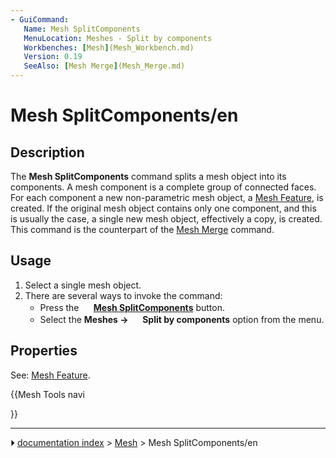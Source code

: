 ```yaml
---
- GuiCommand:
   Name: Mesh SplitComponents
   MenuLocation: Meshes - Split by components
   Workbenches: [Mesh](Mesh_Workbench.md)
   Version: 0.19
   SeeAlso: [Mesh Merge](Mesh_Merge.md)
---
```


# Mesh SplitComponents/en

## Description

The **Mesh SplitComponents** command splits a mesh object into its components. A mesh component is a complete group of connected faces. For each component a new non-parametric mesh object, a [Mesh Feature](Mesh_Feature.md), is created. If the original mesh object contains only one component, and this is usually the case, a single new mesh object, effectively a copy, is created. This command is the counterpart of the [Mesh Merge](Mesh_Merge.md) command.

## Usage

1.  Select a single mesh object.
2.  There are several ways to invoke the command:
    -   Press the **<img src="images/Mesh_SplitComponents.svg" width=16px> [Mesh SplitComponents](Mesh_SplitComponents.md)** button.
    -   Select the **Meshes → <img src="images/Mesh_SplitComponents.svg" width=16px> Split by components** option from the menu.

## Properties

See: [Mesh Feature](Mesh_Feature.md).





{{Mesh Tools navi

}}



---
⏵ [documentation index](../README.md) > [Mesh](Mesh_Workbench.md) > Mesh SplitComponents/en
